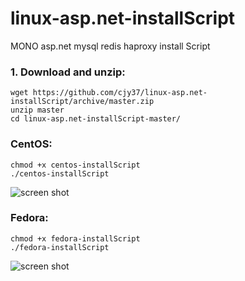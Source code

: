 linux-asp.net-installScript
===========================

MONO asp.net mysql redis haproxy install Script

### 1. Download and unzip:
```
wget https://github.com/cjy37/linux-asp.net-installScript/archive/master.zip
unzip master
cd linux-asp.net-installScript-master/
```

### CentOS: 
```
chmod +x centos-installScript
./centos-installScript
```

![screen shot](https://raw.github.com/cjy37/linux-asp.net-installScript/master/centos-install.png)

### Fedora: 
```
chmod +x fedora-installScript
./fedora-installScript
```
![screen shot](https://raw.github.com/cjy37/linux-asp.net-installScript/master/fedora-install.png)
